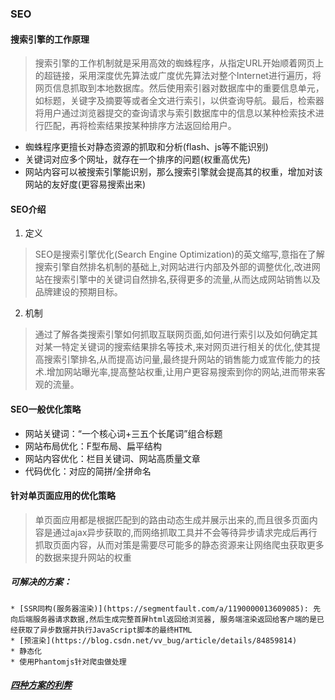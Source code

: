 ### SEO
#### 搜索引擎的工作原理
  > 搜索引擎的工作机制就是采用高效的蜘蛛程序，从指定URL开始顺着网页上的超链接，采用深度优先算法或广度优先算法对整个Internet进行遍历，将网页信息抓取到本地数据库。然后使用索引器对数据库中的重要信息单元，如标题，关键字及摘要等或者全文进行索引，以供查询导航。最后，检索器将用户通过浏览器提交的查询请求与索引数据库中的信息以某种检索技术进行匹配，再将检索结果按某种排序方法返回给用户。

  * 蜘蛛程序更擅长对静态资源的抓取和分析(flash、js等不能识别)
  * 关键词对应多个网址，就存在一个排序的问题(权重高优先)
  * 网站内容可以被搜索引擎能识别，那么搜索引擎就会提高其的权重，增加对该网站的友好度(更容易搜索出来)

#### SEO介绍
  1. 定义
  > SEO是搜索引擎优化(Search Engine Optimization)的英文缩写,意指在了解搜索引擎自然排名机制的基础上,对网站进行内部及外部的调整优化,改进网站在搜索引擎中的关键词自然排名,获得更多的流量,从而达成网站销售以及品牌建设的预期目标。

  2. 机制
  > 通过了解各类搜索引擎如何抓取互联网页面,如何进行索引以及如何确定其对某一特定关键词的搜索结果排名等技术,来对网页进行相关的优化,使其提高搜索引擎排名,从而提高访问量,最终提升网站的销售能力或宣传能力的技术.增加网站曝光率,提高整站权重,让用户更容易搜索到你的网站,进而带来客观的流量。

#### SEO一般优化策略
  * 网站关键词：“一个核心词+三五个长尾词”组合标题
  * 网站布局优化：F型布局、扁平结构
  * 网站内容优化：栏目关键词、网站高质量文章
  * 代码优化：对应的简拼/全拼命名

#### 针对单页面应用的优化策略
> 单页面应用都是根据匹配到的路由动态生成并展示出来的,而且很多页面内容是通过ajax异步获取的,而网络抓取工具并不会等待异步请求完成后再行抓取页面内容，从而对策是需要尽可能多的静态资源来让网络爬虫获取更多的数据来提升网站的权重

  ##### 可解决的方案：
    * [SSR同构(服务器渲染)](https://segmentfault.com/a/1190000013609085): 先向后端服务器请求数据,然后生成完整首屏html返回给浏览器, 服务端渲染返回给客户端的是已经获取了异步数据并执行JavaScript脚本的最终HTML
    * [预渲染](https://blog.csdn.net/vv_bug/article/details/84859814)
    * 静态化
    * 使用Phantomjs针对爬虫做处理

  ##### [四种方案的利弊](https://segmentfault.com/a/1190000019623624)
